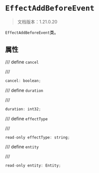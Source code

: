 # `EffectAddBeforeEvent`

> 文档版本：1.21.0.20

`EffectAddBeforeEvent`类。

## 属性

/// define
`cancel`


///

```js
cancel: boolean;
```


/// define
`duration`


///

```js
duration: int32;
```


/// define
`effectType`


///

```js
read-only effectType: string;
```


/// define
`entity`


///

```js
read-only entity: Entity;
```

